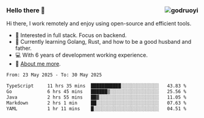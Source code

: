 ### Hello there 👋 <img align="right" src="https://github-readme-stats.vercel.app/api?username=godruoyi&show_icons=true" alt="godruoyi" />

Hi there, I work remotely and enjoy using open-source and efficient tools.

- 🔭 Interested in full stack. Focus on backend.
- 🌱 Currently learning Golang, Rust, and how to be a good husband and father.
- 💻 With 6 years of development working experience.
- 👒 [About me more](https://godruoyi.com/posts/about-godruoyi).



<!--START_SECTION:waka-->

```txt
From: 23 May 2025 - To: 30 May 2025

TypeScript     11 hrs 35 mins  ███████████░░░░░░░░░░░░░░   43.83 %
Go             6 hrs 45 mins   ██████▒░░░░░░░░░░░░░░░░░░   25.56 %
Java           2 hrs 55 mins   ██▓░░░░░░░░░░░░░░░░░░░░░░   11.05 %
Markdown       2 hrs 1 min     ██░░░░░░░░░░░░░░░░░░░░░░░   07.63 %
YAML           1 hr 11 mins    █░░░░░░░░░░░░░░░░░░░░░░░░   04.51 %
```

<!--END_SECTION:waka-->
